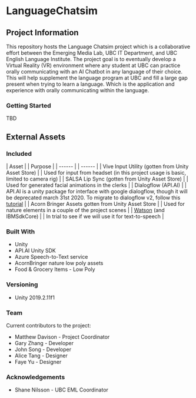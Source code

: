 # LanguageChatsim
## Project Information
This repository hosts the Language Chatsim project which is a collaborative effort between the Emerging Media Lab, UBC IT Department, and UBC English Language Institute. The project goal is to eventually develop a Virtual Reality (VR) environment where any student at UBC can practice orally communicating with an AI Chatbot in any language of their choice. This will help supplement the language program at UBC and fill a large gap present when trying to learn a language. Which is the application and experience with orally communicating within the language.   

### Getting Started

TBD

## External Assets

### Included

| Asset | | Purpose |
| ------ | | ------ |
| Vive Input Utility (gotten from Unity Asset Store) | | Used for input from headset (in this project usage is basic, limited to camera rig) |
| SALSA Lip Sync (gotten from Unity Asset Store) | | Used for generated facial animations in the clerks |
| Dialogflow (API.AI) | | API.AI is a unity package for interface with google dialogflow, though it will be deprecated march 31st 2020. To migrate to dialogflow v2, follow this [tutorial](https://www.youtube.com/watch?v=5NpuJ-YMJt8&list=PLDpH9QD5z6ch708eGopPYZkNyaClSdsLl) |
| Acorn Bringer Assets gotten from Unity Asset Store | | Used for nature elements in a couple of the project scenes | 
| [Watson](https://github.com/watson-developer-cloud/unity-sdk) (and IBMSdkCore) | | In trial to see if we will use it for text-to-speech |

### Built With

- Unity 
- API.AI Unity SDK
- Azure Speech-to-Text service
- AcornBringer nature low poly assets
- Food & Grocery Items - Low Poly

### Versioning

- Unity 2019.2.11f1

### Team
Current contributors to the project:

- Matthew Davison - Project Coordinator
- Gary Zhang - Developer
- John Song - Developer
- Alice Tang - Designer
- Faye Yu - Designer

### Acknowledgements
- Shane Nilsson - UBC EML Coordinator
